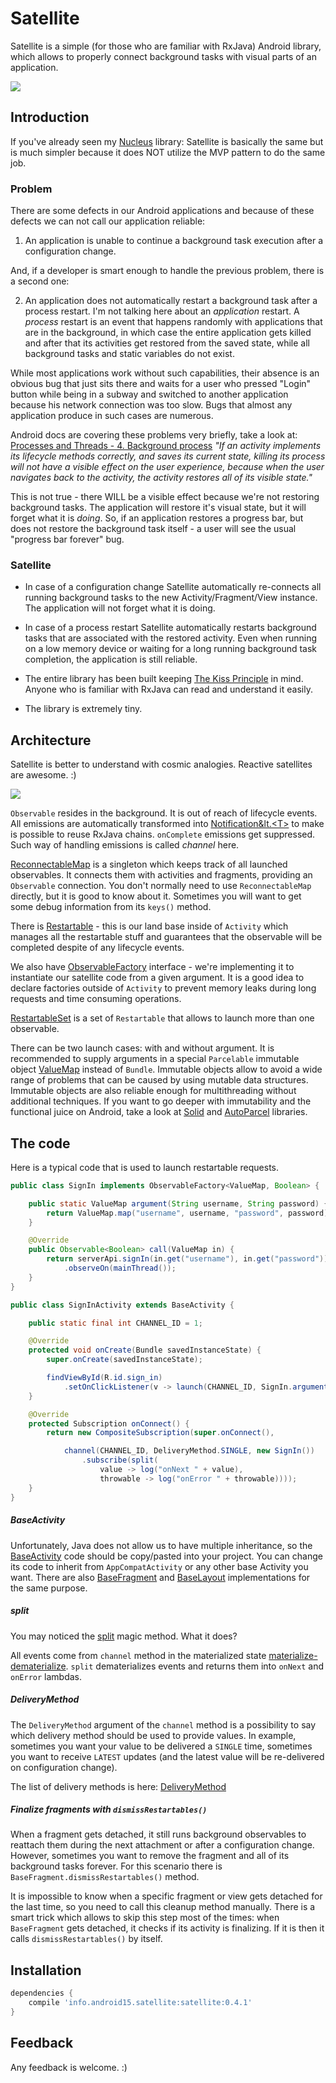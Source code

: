 Satellite
=======

Satellite is a simple (for those who are familiar with RxJava) Android library, which allows
to properly connect background tasks with visual parts of an application.

![](https://github.com/konmik/satellite/blob/images/images/satellite_logo_small.png)

## Introduction

If you've already seen my [Nucleus](https://github.com/konmik/nucleus) library:
Satellite is basically the same but is much simpler because it does NOT utilize the MVP pattern
to do the same job.

### Problem

There are some defects in our Android applications and because of these defects we can not call
our application reliable:

1. An application is unable to continue a background task execution after a configuration change.

And, if a developer is smart enough to handle the previous problem, there is a second one:

2. An application does not automatically restart a background task after a process restart.
I'm not talking here about an *application* restart. A *process* restart is an event that happens randomly with
applications that are in the background, in which case the entire application gets killed and after
that its activities get restored from the saved state, while all background tasks and static variables
do not exist.

While most applications work without such capabilities, their absence is an obvious bug that just sits there
and waits for a user who pressed "Login" button while being in a subway and switched to another application
because his network connection was too slow. Bugs that almost any application produce in such cases
are numerous.

Android docs are covering these problems very briefly, take a look at:
[Processes and Threads - 4. Background process](http://developer.android.com/guide/components/processes-and-threads.html#Lifecycle)
*"If an activity implements its lifecycle methods correctly, and saves
its current state, killing its process will not have a visible effect on
the user experience, because when the user navigates back to the activity,
the activity restores all of its visible state."*

This is not true - there WILL be a visible effect because we're not restoring background tasks.
The application will restore it's visual state, but it will forget what it is *doing*.
So, if an application restores a progress bar, but does not restore the background task itself -
a user will see the usual "progress bar forever" bug.

### Satellite

* In case of a configuration change Satellite automatically re-connects
all running background tasks to the new Activity/Fragment/View instance.
The application will not forget what it is doing.

* In case of a process restart Satellite automatically restarts background tasks that
are associated with the restored activity. Even when running on a low memory device or
waiting for a long running background task completion, the application is still reliable.

* The entire library has been built keeping [The Kiss Principle](https://people.apache.org/~fhanik/kiss.html) in mind.
Anyone who is familiar with RxJava can read and understand it easily.

* The library is extremely tiny.

## Architecture

Satellite is better to understand with cosmic analogies. Reactive satellites are awesome. :)

![](https://github.com/konmik/satellite/blob/images/images/satellite.png)

`Observable` resides in the background. It is out of reach of lifecycle events.
All emissions are automatically transformed
into [Notification&lt.&lt;T&gt;](https://github.com/ReactiveX/RxJava/blob/1.x/src/main/java/rx/Notification.java)
to make is possible to reuse RxJava chains. `onComplete` emissions get suppressed.
Such way of handling emissions is called *channel* here.

[ReconnectableMap](https://github.com/konmik/satellite/blob/master/satellite/src/main/java/satellite/ReconnectableMap.java)
is a singleton which keeps track of all launched observables.
It connects them with activities and fragments, providing an `Observable` connection.
You don't normally need to use `ReconnectableMap` directly, but it is good to know about it.
Sometimes you will want to get some debug information from its `keys()` method.

There is
[Restartable](https://github.com/konmik/satellite/blob/master/satellite/src/main/java/satellite/Restartable.java) -
this is our land base inside of `Activity` which manages all
the restartable stuff and guarantees that the observable will be completed despite of any lifecycle events.

We also have
[ObservableFactory](https://github.com/konmik/satellite/blob/master/satellite/src/main/java/satellite/ObservableFactory.java)
interface - we're implementing it to instantiate our satellite code
from a given argument. It is a good idea to declare factories outside of `Activity` to
prevent memory leaks during long requests and time consuming operations.

[RestartableSet](https://github.com/konmik/satellite/blob/master/satellite/src/main/java/satellite/RestartableSet.java)
is a set of `Restartable` that allows to launch more than one observable.

There can be two launch cases: with and without argument.
It is recommended to supply arguments in a special `Parcelable` immutable object
[ValueMap](https://github.com/konmik/satellite/blob/master/valuemap/src/main/java/valuemap/ValueMap.java)
instead of `Bundle`.
Immutable objects allow to avoid a wide range of problems that can be caused by using mutable
data structures. Immutable objects are also reliable enough for multithreading without additional techniques.
If you want to go deeper with immutability and the functional juice on Android, take a look at
[Solid](https://github.com/konmik/solid)
and
[AutoParcel](https://github.com/frankiesardo/auto-parcel)
libraries.

## The code

Here is a typical code that is used to launch restartable requests.

```java
public class SignIn implements ObservableFactory<ValueMap, Boolean> {

    public static ValueMap argument(String username, String password) {
        return ValueMap.map("username", username, "password", password);
    }

    @Override
    public Observable<Boolean> call(ValueMap in) {
        return serverApi.signIn(in.get("username"), in.get("password"))
            .observeOn(mainThread());
    }
}

public class SignInActivity extends BaseActivity {

    public static final int CHANNEL_ID = 1;

    @Override
    protected void onCreate(Bundle savedInstanceState) {
        super.onCreate(savedInstanceState);

        findViewById(R.id.sign_in)
            .setOnClickListener(v -> launch(CHANNEL_ID, SignIn.argument("joe@mailinator.com", "***")));
    }

    @Override
    protected Subscription onConnect() {
        return new CompositeSubscription(super.onConnect(),

            channel(CHANNEL_ID, DeliveryMethod.SINGLE, new SignIn())
                .subscribe(split(
                    value -> log("onNext " + value),
                    throwable -> log("onError " + throwable))));
    }
}
```

##### BaseActivity

Unfortunately, Java does not allow us to have multiple inheritance, so the
[BaseActivity](https://github.com/konmik/satellite/blob/master/example/src/main/java/satellite/example/base/BaseActivity.java)
code should be copy/pasted into your project. You can change its code to inherit from `AppCompatActivity` or any 
other base Activity you want. There are also
[BaseFragment](https://github.com/konmik/satellite/blob/master/example/src/main/java/satellite/example/base/BaseFragment.java)
and
[BaseLayout](https://github.com/konmik/satellite/blob/master/example/src/main/java/satellite/example/base/BaseLayout.java)
implementations for the same purpose.

##### split

You may noticed the
[split](https://github.com/konmik/satellite/blob/master/satellite/src/main/java/satellite/RxNotification.java)
magic method. What it does?

All events come from `channel` method in the materialized state
[materialize-dematerialize](http://reactivex.io/documentation/operators/materialize-dematerialize.html).
`split` dematerializes events and returns them into `onNext` and `onError` lambdas.

##### DeliveryMethod

The `DeliveryMethod` argument of the `channel` method is a possibility to say which delivery method should be used
to provide values. In example, sometimes you want your value to be delivered a `SINGLE` time,
sometimes you want to receive `LATEST` updates (and the latest value will be re-delivered on configuration change).

The list of delivery methods is here:
[DeliveryMethod](https://github.com/konmik/satellite/blob/master/satellite/src/main/java/satellite/DeliveryMethod.java)

##### Finalize fragments with `dismissRestartables()`

When a fragment gets detached, it still runs background observables to reattach them during
the next attachment or after a configuration change.
However, sometimes you want to remove the fragment and all of its background tasks
forever. For this scenario there is `BaseFragment.dismissRestartables()` method.

It is impossible to know when a specific fragment or view gets detached for the last time, so you need to call this
cleanup method manually. There is a smart trick which allows to skip this step most of the times:
when `BaseFragment` gets detached, it checks if its activity is finalizing. If it is then it calls `dismissRestartables()`
by itself.

## Installation

``` groovy
dependencies {
    compile 'info.android15.satellite:satellite:0.4.1'
}
```

## Feedback

Any feedback is welcome. :)

